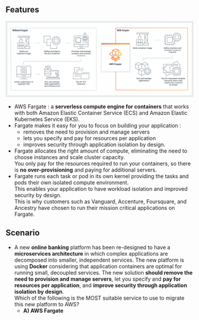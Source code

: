 ## Features
![fargate](./image/fargate.png)
- AWS Fargate : a **serverless compute engine for containers** that works with both Amazon Elastic Container Service (ECS) and Amazon Elastic Kubernetes Service (EKS).
- Fargate makes it easy for you to focus on building your application :
  - removes the need to provision and manage servers
  - lets you specify and pay for resources per application
  - improves security through application isolation by design.
- Fargate allocates the right amount of compute, eliminating the need to choose instances and scale cluster capacity.    
You only pay for the resources required to run your containers, so there is **no over-provisioning** and paying for additional servers.
- Fargate runs each task or pod in its own kernel providing the tasks and pods their own isolated compute environment.     
This enables your application to have workload isolation and improved security by design.     
This is why customers such as Vanguard, Accenture, Foursquare, and Ancestry have chosen to run their mission critical applications on Fargate.

## Scenario
- A new **online banking** platform has been re-designed to have a **microservices architecture** in which complex applications are decomposed into smaller, independent services. The new platform is using **Docker** considering that application containers are optimal for running small, decoupled services. The new solution **should remove the need to provision and manage servers**, let you specify and **pay for resources per application**, and **improve security through application isolation by design**.    
Which of the following is the MOST suitable service to use to migrate this new platform to AWS?
  - **A) AWS Fargate**
